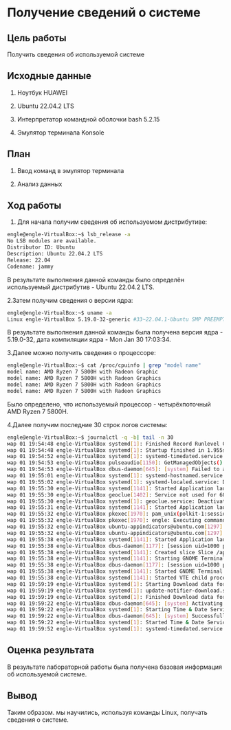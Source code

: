 # Получение сведений о системе

## Цель работы

Получить сведения об используемой системе

## Исходные данные

1. Ноутбук HUAWEI

2. Ubuntu 22.04.2 LTS

3. Интерпретатор командной оболочки bash 5.2.15

4. Эмулятор терминала Konsole

## План

1. Ввод команд в эмулятор терминала

2. Анализ данных

## Ход работы

1. Для начала получим сведения об используемом дистрибутиве:

```bash
engle@engle-VirtualBox:~$ lsb_release -a
No LSB modules are available.
Distributor ID: Ubuntu
Description: Ubuntu 22.04.2 LTS
Release: 22.04
Codename: jammy
```

В результате выполнения данной команды было определён используемый дистрибутив - Ubuntu 22.04.2 LTS.

2.Затем получим сведения о версии ядра:

```bash
engle@engle-VirtualBox:~$ uname -a
Linux engle-VirtualBox 5.19.0-32-generic #33~22.04.1-Ubuntu SMP PREEMPT_DYNAMIC Mon Jan 30 17:03:34 UTC 2 x86_64 x86_64 x86_64 GNU/Linux
```

В результате выполнения данной команды была получена версия ядра - 5.19.0-32, дата компиляции ядра - Mon Jan 30 17:03:34.

3.Далее можно получить сведения о процессоре:

```bash
engle@engle-VirtualBox:~$ cat /proc/cpuinfo | grep "model name"
model name: AMD Ryzen 7 5800H with Radeon Graphic
model name: AMD Ryzen 7 5800H with Radeon Graphics
model name: AMD Ryzen 7 5800H with Radeon Graphics
model name: AMD Ryzen 7 5800H with Radeon Graphics
```

Было определено, что используемый процессор - четырёхпоточный AMD Ryzen 7 5800H.

4.Далее получим последние 30 строк логов системы:

```bash
engle@engle-VirtualBox:~$ journalctl -q -b| tail -n 30
мар 01 19:54:48 engle-VirtualBox systemd[1]: Finished Record Runlevel Change in UTMP.
мар 01 19:54:48 engle-VirtualBox systemd[1]: Startup finished in 1.955s (kernel) + 32.119s (userspace) = 34.074s.
мар 01 19:54:52 engle-VirtualBox systemd[1]: systemd-timedated.service: Deactivated successfully.
мар 01 19:54:53 engle-VirtualBox pulseaudio[1150]: GetManagedObjects() failed: org.freedesktop.DBus.Error.NoReply: Did not receive a reply. Possible causes include: the remote application did not send a reply, the message bus security policy blocked the reply, the reply timeout expired, or the network connection was broken.
мар 01 19:54:53 engle-VirtualBox dbus-daemon[645]: [system] Failed to activate service 'org.bluez': timed out (service_start_timeout=25000ms)
мар 01 19:55:01 engle-VirtualBox systemd[1]: systemd-hostnamed.service: Deactivated successfully.
мар 01 19:55:02 engle-VirtualBox systemd[1]: systemd-localed.service: Deactivated successfully.
мар 01 19:55:30 engle-VirtualBox systemd[1141]: Started Application launched by gnome-session-binary.
мар 01 19:55:30 engle-VirtualBox geoclue[1402]: Service not used for 60 seconds. Shutting down..
мар 01 19:55:30 engle-VirtualBox systemd[1]: geoclue.service: Deactivated successfully.
мар 01 19:55:31 engle-VirtualBox systemd[1141]: Started Application launched by gnome-session-binary.
мар 01 19:55:32 engle-VirtualBox pkexec[1970]: pam_unix(polkit-1:session): session opened for user root(uid=0) by (uid=1000)
мар 01 19:55:32 engle-VirtualBox pkexec[1970]: engle: Executing command [USER=root] [TTY=unknown] [CWD=/home/engle] [COMMAND=/usr/lib/update-notifier/package-system-locked]
мар 01 19:55:32 engle-VirtualBox ubuntu-appindicators@ubuntu.com[1297]: unable to update icon for software-update-available
мар 01 19:55:32 engle-VirtualBox ubuntu-appindicators@ubuntu.com[1297]: unable to update icon for livepatch
мар 01 19:55:38 engle-VirtualBox systemd[1141]: Started Application launched by gnome-shell.
мар 01 19:55:38 engle-VirtualBox dbus-daemon[1177]: [session uid=1000 pid=1177] Activating via systemd: service name='org.gnome.Terminal' unit='gnome-terminal-server.service' requested by ':1.105' (uid=1000 pid=1988 comm="/usr/bin/gnome-terminal.real " label="unconfined")
мар 01 19:55:38 engle-VirtualBox systemd[1141]: Created slice Slice /app/org.gnome.Terminal.
мар 01 19:55:38 engle-VirtualBox systemd[1141]: Starting GNOME Terminal Server...
мар 01 19:55:38 engle-VirtualBox dbus-daemon[1177]: [session uid=1000 pid=1177] Successfully activated service 'org.gnome.Terminal'
мар 01 19:55:38 engle-VirtualBox systemd[1141]: Started GNOME Terminal Server.
мар 01 19:55:38 engle-VirtualBox systemd[1141]: Started VTE child process 2019 launched by gnome-terminal-server process 1993.
мар 01 19:59:19 engle-VirtualBox systemd[1]: Starting Download data for packages that failed at package install time...
мар 01 19:59:19 engle-VirtualBox systemd[1]: update-notifier-download.service: Deactivated successfully.
мар 01 19:59:19 engle-VirtualBox systemd[1]: Finished Download data for packages that failed at package install time.
мар 01 19:59:22 engle-VirtualBox dbus-daemon[645]: [system] Activating via systemd: service name='org.freedesktop.timedate1' unit='dbus-org.freedesktop.timedate1.service' requested by ':1.20' (uid=0 pid=666 comm="/usr/lib/snapd/snapd " label="unconfined")
мар 01 19:59:22 engle-VirtualBox systemd[1]: Starting Time & Date Service...
мар 01 19:59:22 engle-VirtualBox dbus-daemon[645]: [system] Successfully activated service 'org.freedesktop.timedate1'
мар 01 19:59:22 engle-VirtualBox systemd[1]: Started Time & Date Service.
мар 01 19:59:52 engle-VirtualBox systemd[1]: systemd-timedated.service: Deactivated successfully.
```

## Оценка результата

В результате лабораторной работы была получена базовая информация об используемой системе.

## Вывод

Таким образом. мы научились, используя команды Linux, получать сведения о системе.
